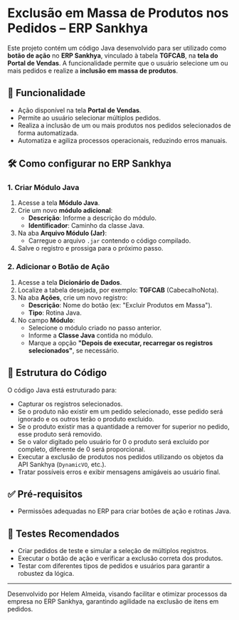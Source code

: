 # Exclusão em Massa de Produtos nos Pedidos – ERP Sankhya

Este projeto contém um código Java desenvolvido para ser utilizado como **botão de ação** no **ERP Sankhya**, vinculado à tabela **TGFCAB**, na **tela do Portal de Vendas**. A funcionalidade permite que o usuário selecione um ou mais pedidos e realize a **inclusão em massa de produtos**.

## 📌 Funcionalidade

- Ação disponível na tela **Portal de Vendas**.
- Permite ao usuário selecionar múltiplos pedidos.
- Realiza a inclusão de um ou mais produtos nos pedidos selecionados de forma automatizada.
- Automatiza e agiliza processos operacionais, reduzindo erros manuais.

## 🛠️ Como configurar no ERP Sankhya

### 1. Criar Módulo Java

1. Acesse a tela **Módulo Java**.
2. Crie um novo **módulo adicional**:
   - **Descrição**: Informe a descrição do módulo.
   - **Identificador**: Caminho da classe Java.
3. Na aba **Arquivo Módulo (Jar)**:
   - Carregue o arquivo `.jar` contendo o código compilado.
4. Salve o registro e prossiga para o próximo passo.

### 2. Adicionar o Botão de Ação

1. Acesse a tela **Dicionário de Dados**.
2. Localize a tabela desejada, por exemplo: **TGFCAB** (CabecalhoNota).
3. Na aba **Ações**, crie um novo registro:
   - **Descrição**: Nome do botão (ex: "Excluir Produtos em Massa").
   - **Tipo**: Rotina Java.
4. No campo **Módulo**:
   - Selecione o módulo criado no passo anterior.
   - Informe a **Classe Java** contida no módulo.
   - Marque a opção **"Depois de executar, recarregar os registros selecionados"**, se necessário.

## 🧩 Estrutura do Código

O código Java está estruturado para:

- Capturar os registros selecionados.
- Se o produto não existir em um pedido selecionado, esse pedido será ignorado e os outros terão o produto excluido.
- Se o produto existir mas a quantidade a remover for superior no pedido, esse produto será removido.
- Se o valor digitado pelo usuário for 0 o produto será excluído por completo, diferente de 0 será proporcional.
- Executar a exclusão de produtos nos pedidos utilizando os objetos da API Sankhya (`DynamicVO`, etc.).
- Tratar possíveis erros e exibir mensagens amigáveis ao usuário final.

## ✅ Pré-requisitos

- Permissões adequadas no ERP para criar botões de ação e rotinas Java.

## 🧪 Testes Recomendados

- Criar pedidos de teste e simular a seleção de múltiplos registros.
- Executar o botão de ação e verificar a exclusão correta dos produtos.
- Testar com diferentes tipos de pedidos e usuários para garantir a robustez da lógica.

---

Desenvolvido por Helem Almeida, visando facilitar e otimizar processos da empresa no ERP Sankhya, garantindo agilidade na exclusão de itens em pedidos.
